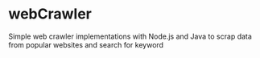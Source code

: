 # webCrawler
Simple web crawler implementations with Node.js and Java to scrap data from popular websites and search for keyword
